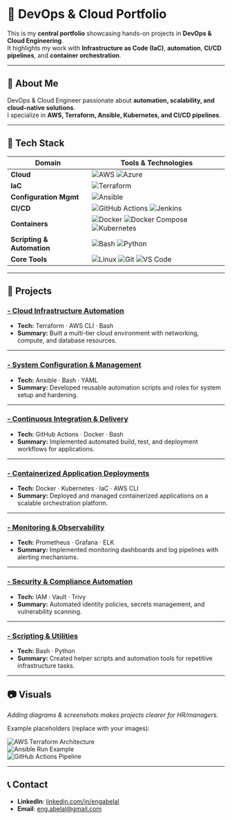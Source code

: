 # 🚀 DevOps & Cloud Portfolio

This is my **central portfolio** showcasing hands-on projects in **DevOps & Cloud Engineering**.  
It highlights my work with **Infrastructure as Code (IaC)**, **automation**, **CI/CD pipelines**, and **container orchestration**.  

---

## 📌 About Me
DevOps & Cloud Engineer passionate about **automation, scalability, and cloud-native solutions**.  
I specialize in **AWS, Terraform, Ansible, Kubernetes, and CI/CD pipelines**.  

---

## 🧰 Tech Stack

| Domain                   | Tools & Technologies                                                                 |
|--------------------------|---------------------------------------------------------------------------------------|
| **Cloud**                | ![AWS](https://img.shields.io/badge/Cloud-AWS-orange) ![Azure](https://img.shields.io/badge/Cloud-Azure-blue)                                 |
| **IaC**                  | ![Terraform](https://img.shields.io/badge/IaC-Terraform-blue)                        |
| **Configuration Mgmt**   | ![Ansible](https://img.shields.io/badge/CM-Ansible-red)                              |
| **CI/CD**                | ![GitHub Actions](https://img.shields.io/badge/CI%2FCD-GitHub_Actions-lightgrey) ![Jenkins](https://img.shields.io/badge/CI%2FCD-Jenkins-green) |
| **Containers**           | ![Docker](https://img.shields.io/badge/Containers-Docker-blue) ![Docker Compose](https://img.shields.io/badge/Containers-Docker_Compose-lightblue) ![Kubernetes](https://img.shields.io/badge/Containers-Kubernetes-blue) |
| **Scripting & Automation** | ![Bash](https://img.shields.io/badge/Scripting-Bash-black) ![Python](https://img.shields.io/badge/Scripting-Python-yellow) |
| **Core Tools**           | ![Linux](https://img.shields.io/badge/OS-Linux-grey) ![Git](https://img.shields.io/badge/SCM-Git-red) ![VS Code](https://img.shields.io/badge/Editor-VS_Code-blue) |

---

## 📂 Projects

### [- Cloud Infrastructure Automation](./Projects/cloud-infra-automation)  
- **Tech:** Terraform · AWS CLI · Bash  
- **Summary:** Built a multi-tier cloud environment with networking, compute, and database resources.  

---

### [- System Configuration & Management](./Projects/system-config-management)  
- **Tech:** Ansible · Bash · YAML  
- **Summary:** Developed reusable automation scripts and roles for system setup and hardening.  

---

### [- Continuous Integration & Delivery](./Projects/ci-cd-pipelines)  
- **Tech:** GitHub Actions · Docker · Bash  
- **Summary:** Implemented automated build, test, and deployment workflows for applications.  

---

### [- Containerized Application Deployments](./Projects/containerized-deployments)  
- **Tech:** Docker · Kubernetes · IaC · AWS CLI  
- **Summary:** Deployed and managed containerized applications on a scalable orchestration platform.  

---

### [- Monitoring & Observability](./Projects/monitoring-observability)  
- **Tech:** Prometheus · Grafana · ELK  
- **Summary:** Implemented monitoring dashboards and log pipelines with alerting mechanisms.  

---

### [- Security & Compliance Automation](./Projects/security-compliance-automation)  
- **Tech:** IAM · Vault · Trivy  
- **Summary:** Automated identity policies, secrets management, and vulnerability scanning.  

---

### [- Scripting & Utilities](./Projects/scripting-utilities)  
- **Tech:** Bash · Python  
- **Summary:** Created helper scripts and automation tools for repetitive infrastructure tasks.  

---

## 📷 Visuals

_Adding diagrams & screenshots makes projects clearer for HR/managers._  

Example placeholders (replace with your images):  

![AWS Terraform Architecture](./images/aws-terraform-diagram.png)  
![Ansible Run Example](./images/ansible-run.png)  
![GitHub Actions Pipeline](./images/github-actions-pipeline.png)  

---

## 📞 Contact
- **LinkedIn**: [linkedin.com/in/engabelal](https://linkedin.com/in/engabelal/)  
- **Email**: eng.abelal@gmail.com 
